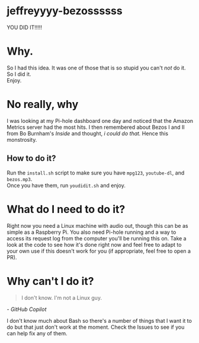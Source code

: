 # jeffreyyyy-bezossssss
YOU DID IT!!!!! 

# Why.
So I had this idea. It was one of those that is so stupid you can't *not* do it.  
So I did it.  
Enjoy.

# No really, why
I was looking at my Pi-hole dashboard one day and noticed that the Amazon Metrics server had the most hits. I then remembered about Bezos I and II from Bo Burnham's *Inside* and thought, *i could do that.* Hence this monstrosity.

## How to do it?
Run the `install.sh` script to make sure you have `mpg123`, `youtube-dl`, and `bezos.mp3`.  
Once you have them, run `youdidit.sh` and enjoy.

# What do I need to do it?
Right now you need a Linux machine with audio out, though this can be as simple as a Raspberry Pi. You also need Pi-hole running and a way to access its request log from the computer you'll be running this on. Take a look at the code to see how it's done right now and feel free to adapt to your own use if this doesn't work for you (if appropriate, feel free to open a PR).

# Why can't I do it?
> I don't know. I'm not a Linux guy.

*- GitHub Copilot*  
  
I don't know much about Bash so there's a number of things that I want it to do but that just don't work at the moment. Check the Issues to see if you can help fix any of them.